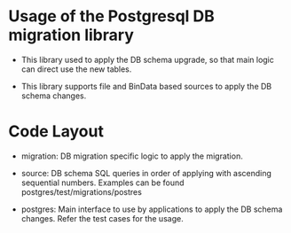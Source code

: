 # Usage of the Postgresql DB migration library

- This library used to apply the DB schema upgrade, so that main logic can direct use the new tables.

- This library supports file and BinData based sources to apply the DB schema changes.

# Code Layout

- migration: DB migration specific logic to apply the migration.

- source: DB schema SQL queries in order of applying with ascending sequential numbers. Examples can be found postgres/test/migrations/postres

- postgres: Main interface to use by applications to apply the DB schema changes. Refer the test cases for the usage.
